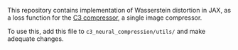 This repository contains implementation of Wasserstein distortion in JAX, as a loss function for the [C3 compressor](https://c3-neural-compression.github.io), a single image compressor. 

To use this, add this file to `c3_neural_compression/utils/` and make adequate changes. 